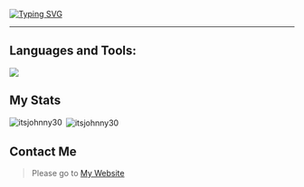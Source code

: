 [![Typing SVG](https://readme-typing-svg.demolab.com?font=Fira+Code&pause=1000&color=F700CC&random=false&width=435&lines=Hi%2C+I'm+ItsJohnny30)](https://itsjohnny30.vercel.app)

---

<!-- <p align="left"> <a href="https://github.com/ryo-ma/github-profile-trophy"><img src="https://github-profile-trophy.vercel.app/?username=itsjohnny30" alt="itsjohnny30" /></a> </p> !-->


## Languages and Tools:
<p align="left"><img src='[https://skillicons.dev/icons?i=html,js,css,discord,express,nodejs,php,py,flask,react,next,tailwind,vscode,nuxt,vue,vite&perline=5](https://skillicons.dev/icons?i=vscode,py,nodejs,js,html,css,php,flask,express,next,react,vite,vue,nuxt,tailwindcss,bootstrap,discord,github,vercel&perline=5)'/></p>

## My Stats

<p><img align="left" src="https://github-readme-stats.vercel.app/api/top-langs?username=itsjohnny30&show_icons=true&locale=en&layout=compact&theme=highcontrast" alt="itsjohnny30" /></p>

<p>&nbsp;<img align="center" src="https://github-readme-stats.vercel.app/api?username=itsjohnny30&show_icons=true&locale=en&theme=highcontrast" alt="itsjohnny30" /></p>

## Contact Me
> Please go to [My Website](https://itsjohnny30.vercel.app)
